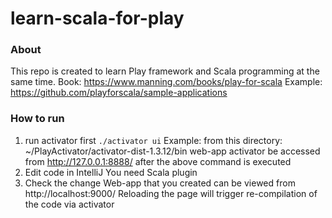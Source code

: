 # learn-scala-for-play

### About
This repo is created to learn Play framework and Scala programming at the same time.
Book: https://www.manning.com/books/play-for-scala
Example: https://github.com/playforscala/sample-applications


### How to run
1. run activator first
`./activator ui`
Example: from this directory: ~/PlayActivator/activator-dist-1.3.12/bin
web-app activator be accessed from http://127.0.0.1:8888/ after the above command is executed 
2. Edit code in IntelliJ
You need Scala plugin
3. Check the change
Web-app that you created can be viewed from http://localhost:9000/
Reloading the page will trigger re-compilation of the code via activator 